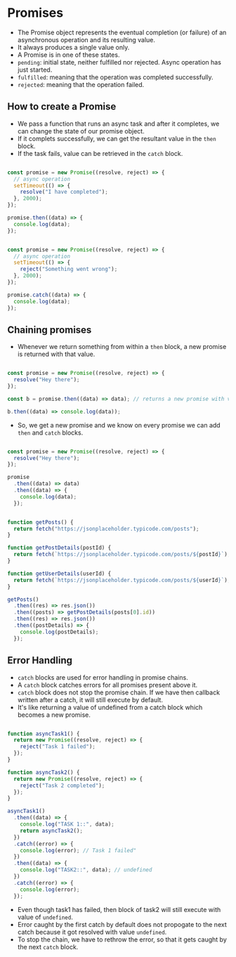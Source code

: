 # Promises

- The Promise object represents the eventual completion (or failure) of an asynchronous operation and its resulting value.
- It always produces a single value only.
- A Promise is in one of these states.
- `pending`: initial state, neither fulfilled nor rejected. Async operation has just started.
- `fulfilled`: meaning that the operation was completed successfully.
- `rejected`: meaning that the operation failed.


## How to create a Promise

- We pass a function that runs an async task and after it completes, we can change the state of our promise object.
- If it complets successfully, we can get the resultant value in the `then` block.
- If the task fails, value can be retrieved in the `catch` block.

``` javascript

const promise = new Promise((resolve, reject) => {
  // async operation
  setTimeout(() => {
    resolve("I have completed");
  }, 2000);
});

promise.then((data) => {
  console.log(data);
});

```


``` javascript

const promise = new Promise((resolve, reject) => {
  // async operation
  setTimeout(() => {
    reject("Something went wrong");
  }, 2000);
});

promise.catch((data) => {
  console.log(data);
});

```

## Chaining promises

- Whenever we return something from within a `then` block, a new promise is returned with that value.

``` javascript

const promise = new Promise((resolve, reject) => {
  resolve("Hey there");
});

const b = promise.then((data) => data); // returns a new promise with value "Hey there".

b.then((data) => console.log(data));

```

- So, we get a new promise and we know on every promise we can add `then` and `catch` blocks.

``` javascript

const promise = new Promise((resolve, reject) => {
  resolve("Hey there");
});

promise
  .then((data) => data)
  .then((data) => {
    console.log(data);
  });

```

``` javascript

function getPosts() {
  return fetch("https://jsonplaceholder.typicode.com/posts");
}

function getPostDetails(postId) {
  return fetch(`https://jsonplaceholder.typicode.com/posts/${postId}`);
}

function getUserDetails(userId) {
  return fetch(`https://jsonplaceholder.typicode.com/posts/${userId}`);
}

getPosts()
  .then((res) => res.json())
  .then((posts) => getPostDetails(posts[0].id))
  .then((res) => res.json())
  .then((postDetails) => {
    console.log(postDetails);
  });

```


## Error Handling

- `catch` blocks are used for error handling in promise chains.
- A `catch` block catches errors for all promises present above it.
- `catch` block does not stop the promise chain. If we have then callback written after a catch, it will still execute by default.
- It's like returning a value of undefined from a catch block which becomes a new promise.

``` javascript

function asyncTask1() {
  return new Promise((resolve, reject) => {
    reject("Task 1 failed");
  });
}

function asyncTask2() {
  return new Promise((resolve, reject) => {
    reject("Task 2 completed");
  });
}

asyncTask1()
  .then((data) => {
    console.log("TASK 1::", data);
    return asyncTask2();
  })
  .catch((error) => {
    console.log(error); // Task 1 failed"
  })
  .then((data) => {
    console.log("TASK2::", data); // undefined
  })
  .catch((error) => {
    console.log(error);
  });

```

- Even though task1 has failed, then block of task2 will still execute with value of `undefined`.
- Error caught by the first catch by default does not propogate to the next catch because it got resolved with value `undefined`.
- To stop the chain, we have to rethrow the error, so that it gets caught by the next `catch` block.
